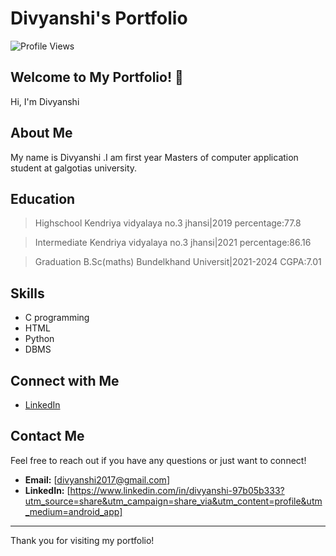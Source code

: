 # Divyanshi's Portfolio

![Profile Views](https://komarev.com/ghpvc/?username=divyanshi073&color=blue)

## Welcome to My Portfolio! 👋

Hi, I'm Divyanshi 

## About Me
My name is Divyanshi .I am first year Masters of computer application student at galgotias university.

## Education 
>Highschool 
Kendriya vidyalaya no.3 jhansi|2019
percentage:77.8

>Intermediate 
Kendriya vidyalaya no.3 jhansi|2021
percentage:86.16

>Graduation B.Sc(maths)
Bundelkhand Universit|2021-2024
CGPA:7.01

## Skills

- C programming
- HTML 
- Python
- DBMS 


## Connect with Me

- [LinkedIn](https://www.linkedin.com/in/divyanshi-97b05b333?utm_source=share&utm_campaign=share_via&utm_content=profile&utm_medium=android_app)
  

## Contact Me

Feel free to reach out if you have any questions or just want to connect!

- **Email:** [divyanshi2017@gmail.com]
- **LinkedIn:** [https://www.linkedin.com/in/divyanshi-97b05b333?utm_source=share&utm_campaign=share_via&utm_content=profile&utm_medium=android_app]


---

Thank you for visiting my portfolio!
